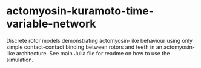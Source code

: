 # actomyosin-kuramoto-time-variable-network

Discrete rotor models demonstrating actomyosin-like behaviour using only simple contact-contact binding between rotors and teeth in an actomyosin-like architecture. See main Julia file for readme on how to use the simulation.

